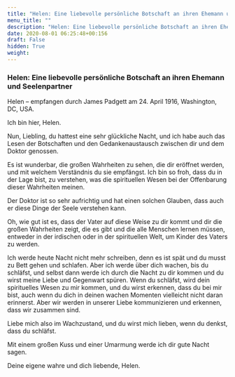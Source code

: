 ```yaml
---
title: "Helen: Eine liebevolle persönliche Botschaft an ihren Ehemann und Seelenpartner"
menu_title: ""
description: "Helen: Eine liebevolle persönliche Botschaft an ihren Ehemann und Seelenpartner"
date: 2020-08-01 06:25:48+00:156
draft: False
hidden: True
weight:
---
```

### Helen: Eine liebevolle persönliche Botschaft an ihren Ehemann und Seelenpartner

Helen – empfangen durch James Padgett am 24. April 1916, Washington, DC, USA.

Ich bin hier, Helen.

Nun, Liebling, du hattest eine sehr glückliche Nacht, und ich habe auch das Lesen der Botschaften und den Gedankenaustausch zwischen dir und dem Doktor genossen.

Es ist wunderbar, die großen Wahrheiten zu sehen, die dir eröffnet werden, und mit welchem Verständnis du sie empfängst. Ich bin so froh, dass du in der Lage bist, zu verstehen, was die spirituellen Wesen bei der Offenbarung dieser Wahrheiten meinen.

Der Doktor ist so sehr aufrichtig und hat einen solchen Glauben, dass auch er diese Dinge der Seele verstehen kann.

Oh, wie gut ist es, dass der Vater auf diese Weise zu dir kommt und dir die großen Wahrheiten zeigt, die es gibt und die alle Menschen lernen müssen, entweder in der irdischen oder in der spirituellen Welt, um Kinder des Vaters zu werden.

Ich werde heute Nacht nicht mehr schreiben, denn es ist spät und du musst zu Bett gehen und schlafen. Aber ich werde über dich wachen, bis du schläfst, und selbst dann werde ich durch die Nacht zu dir kommen und du wirst meine Liebe und Gegenwart spüren. Wenn du schläfst, wird dein spirituelles Wesen zu mir kommen, und du wirst erkennen, dass du bei mir bist, auch wenn du dich in deinen wachen Momenten vielleicht nicht daran erinnerst. Aber wir werden in unserer Liebe kommunizieren und erkennen, dass wir zusammen sind.

Liebe mich also im Wachzustand, und du wirst mich lieben, wenn du denkst, dass du schläfst.

Mit einem großen Kuss und einer Umarmung werde ich dir gute Nacht sagen.

Deine eigene wahre und dich liebende, Helen.
